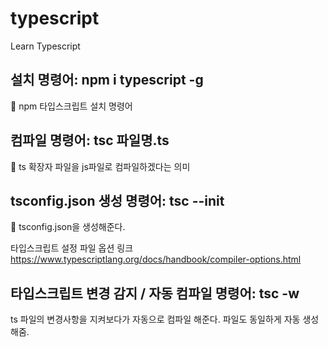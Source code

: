 # typescript
Learn Typescript


## 설치 명령어: npm i typescript -g
🧐 npm 타입스크립트 설치 명령어

## 컴파일 명령어: tsc 파일명.ts
🧐 ts 확장자 파일을 js파일로 컴파일하겠다는 의미

## tsconfig.json 생성 명령어: tsc --init
🧐 tsconfig.json을 생성해준다.

타입스크립트 설정 파일 옵션 링크
https://www.typescriptlang.org/docs/handbook/compiler-options.html

## 타입스크립트 변경 감지 / 자동 컴파일 명령어: tsc -w
ts 파일의 변경사항을 지켜보다가 자동으로 컴파일 해준다. 파일도 동일하게 자동 생성해줌.